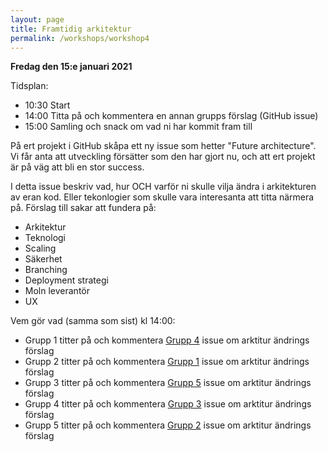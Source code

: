```yaml
---
layout: page
title: Framtidig arkitektur
permalink: /workshops/workshop4
---
```


**Fredag den 15:e januari 2021**

Tidsplan:
* 10:30 Start
* 14:00 Titta på och kommentera en annan grupps förslag (GitHub issue)
* 15:00 Samling och snack om vad ni har kommit fram till

På ert projekt i GitHub skåpa ett ny issue som hetter "Future architecture". Vi får anta att utveckling försätter som den har gjort nu, och att ert projekt är på väg att bli en stor success.

I detta issue beskriv vad, hur OCH varför ni skulle vilja ändra i arkitekturen av eran kod. Eller tekonlogier som skulle vara interesanta att titta närmera på.
Förslag till sakar att fundera på:
* Arkitektur
* Teknologi
* Scaling
* Säkerhet
* Branching
* Deployment strategi
* Moln leverantör
* UX

Vem gör vad (samma som sist) kl 14:00:
* Grupp 1 titter på och kommentera [Grupp 4](https://github.com/PGBSNH19/project-group-4-1/issues/84) issue om arktitur ändrings förslag
* Grupp 2 titter på och kommentera [Grupp 1](https://github.com/PGBSNH19/project-grupp-1-hotel/issues/103) issue om arktitur ändrings förslag
* Grupp 3 titter på och kommentera [Grupp 5](https://github.com/PGBSNH19/project-grupp-5-1/issues/124) issue om arktitur ändrings förslag
* Grupp 4 titter på och kommentera [Grupp 3](https://github.com/PGBSNH19/project-los-gringos/issues/71) issue om arktitur ändrings förslag
* Grupp 5 titter på och kommentera [Grupp 2](https://github.com/PGBSNH19/project-g2/issues/117) issue om arktitur ändrings förslag

